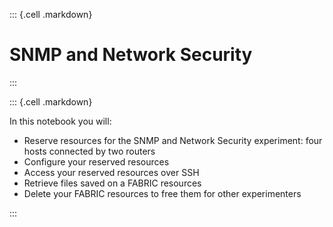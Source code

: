 
::: {.cell .markdown}

# SNMP and Network Security

:::

::: {.cell .markdown}

In this notebook you will:

* Reserve resources for the SNMP and Network Security experiment: four hosts connected by two routers
* Configure your reserved resources
* Access your reserved resources over SSH
* Retrieve files saved on a FABRIC resources
* Delete your FABRIC resources to free them for other experimenters 

:::

